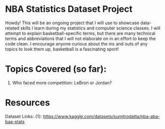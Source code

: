 # NBA Statistics Dataset Project

Howdy! This will be an ongoing project that I will use to showcase data-related skills I learn during my statistics and computer science classes. I will attempt to explain basketball-specific terms, but there are many technical terms and abbreviations that I will not elaborate on in an effort to keep the code clean. I encourage anyone curious about the ins and outs of any topics to look them up, basketball is a fascinating sport!

# Topics Covered (so far):

1. Who faced more competition: LeBron or Jordan?

# Resources

Dataset Links: 
{1}: https://www.kaggle.com/datasets/sumitrodatta/nba-aba-baa-stats
